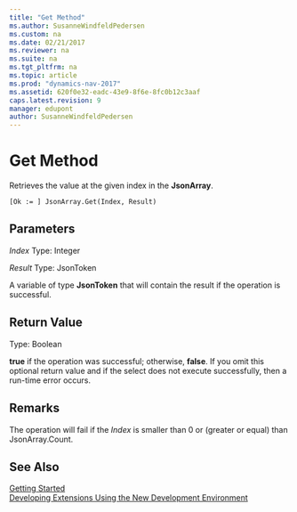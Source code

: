 ```yaml
---
title: "Get Method"
ms.author: SusanneWindfeldPedersen
ms.custom: na
ms.date: 02/21/2017
ms.reviewer: na
ms.suite: na
ms.tgt_pltfrm: na
ms.topic: article
ms.prod: "dynamics-nav-2017"
ms.assetid: 620f0e32-eadc-43e9-8f6e-8fc0b12c3aaf
caps.latest.revision: 9
manager: edupont
author: SusanneWindfeldPedersen
---
```


# Get Method
Retrieves the value at the given index in the **JsonArray**.

```
[Ok := ] JsonArray.Get(Index, Result)
```

## Parameters
*Index*
Type: Integer

*Result*
Type: JsonToken

A variable of type **JsonToken** that will contain the result if the operation is successful.

## Return Value
Type: Boolean

**true** if the operation was successful; otherwise, **false**.
If you omit this optional return value and if the select does not execute successfully, then a run-time error occurs.

## Remarks
The operation will fail if the *Index* is smaller than 0 or (greater or equal) than JsonArray.Count.

## See Also
[Getting Started](newdev-get-started.md)  
[Developing Extensions Using the New Development Environment](newdev-dev-overview.md)
